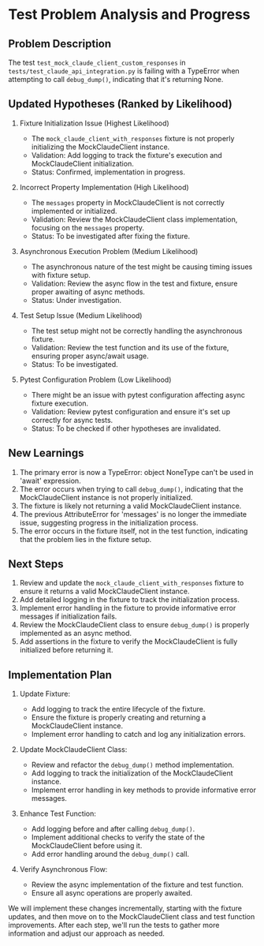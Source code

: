 # Test Problem Analysis and Progress

## Problem Description
The test `test_mock_claude_client_custom_responses` in `tests/test_claude_api_integration.py` is failing with a TypeError when attempting to call `debug_dump()`, indicating that it's returning None.

## Updated Hypotheses (Ranked by Likelihood)

1. Fixture Initialization Issue (Highest Likelihood)
   - The `mock_claude_client_with_responses` fixture is not properly initializing the MockClaudeClient instance.
   - Validation: Add logging to track the fixture's execution and MockClaudeClient initialization.
   - Status: Confirmed, implementation in progress.

2. Incorrect Property Implementation (High Likelihood)
   - The `messages` property in MockClaudeClient is not correctly implemented or initialized.
   - Validation: Review the MockClaudeClient class implementation, focusing on the `messages` property.
   - Status: To be investigated after fixing the fixture.

3. Asynchronous Execution Problem (Medium Likelihood)
   - The asynchronous nature of the test might be causing timing issues with fixture setup.
   - Validation: Review the async flow in the test and fixture, ensure proper awaiting of async methods.
   - Status: Under investigation.

4. Test Setup Issue (Medium Likelihood)
   - The test setup might not be correctly handling the asynchronous fixture.
   - Validation: Review the test function and its use of the fixture, ensuring proper async/await usage.
   - Status: To be investigated.

5. Pytest Configuration Problem (Low Likelihood)
   - There might be an issue with pytest configuration affecting async fixture execution.
   - Validation: Review pytest configuration and ensure it's set up correctly for async tests.
   - Status: To be checked if other hypotheses are invalidated.

## New Learnings

1. The primary error is now a TypeError: object NoneType can't be used in 'await' expression.
2. The error occurs when trying to call `debug_dump()`, indicating that the MockClaudeClient instance is not properly initialized.
3. The fixture is likely not returning a valid MockClaudeClient instance.
4. The previous AttributeError for 'messages' is no longer the immediate issue, suggesting progress in the initialization process.
5. The error occurs in the fixture itself, not in the test function, indicating that the problem lies in the fixture setup.

## Next Steps

1. Review and update the `mock_claude_client_with_responses` fixture to ensure it returns a valid MockClaudeClient instance.
2. Add detailed logging in the fixture to track the initialization process.
3. Implement error handling in the fixture to provide informative error messages if initialization fails.
4. Review the MockClaudeClient class to ensure `debug_dump()` is properly implemented as an async method.
5. Add assertions in the fixture to verify the MockClaudeClient is fully initialized before returning it.

## Implementation Plan

1. Update Fixture:
   - Add logging to track the entire lifecycle of the fixture.
   - Ensure the fixture is properly creating and returning a MockClaudeClient instance.
   - Implement error handling to catch and log any initialization errors.

2. Update MockClaudeClient Class:
   - Review and refactor the `debug_dump()` method implementation.
   - Add logging to track the initialization of the MockClaudeClient instance.
   - Implement error handling in key methods to provide informative error messages.

3. Enhance Test Function:
   - Add logging before and after calling `debug_dump()`.
   - Implement additional checks to verify the state of the MockClaudeClient before using it.
   - Add error handling around the `debug_dump()` call.

4. Verify Asynchronous Flow:
   - Review the async implementation of the fixture and test function.
   - Ensure all async operations are properly awaited.

We will implement these changes incrementally, starting with the fixture updates, and then move on to the MockClaudeClient class and test function improvements. After each step, we'll run the tests to gather more information and adjust our approach as needed.
